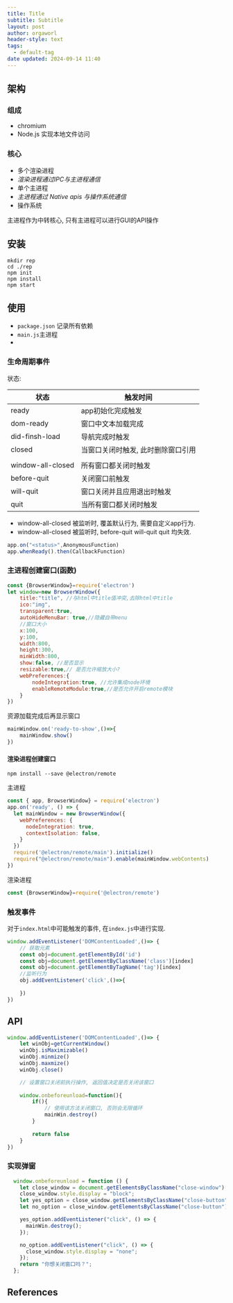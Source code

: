 ```yaml
---
title: Title
subtitle: Subtitle
layout: post
author: orgaworl
header-style: text
tags:
  - default-tag
date updated: 2024-09-14 11:40
---
```



## 架构

### 组成
- chromium
- Node.js 实现本地文件访问

### 核心
- 多个渲染进程
- *渲染进程通过IPC与主进程通信*
- 单个主进程
- *主进程通过 Native apis 与操作系统通信*
- 操作系统

主进程作为中转核心, 只有主进程可以进行GUI的API操作


## 安装
```shell
mkdir rep
cd ./rep
npm init
npm install
npm start
```

## 使用

- `package.json` 记录所有依赖
-  `main.js`主进程
- 

### 生命周期事件
状态:

| 状态                | 触发时间               |
| ----------------- | ------------------ |
| ready             | app初始化完成触发         |
| dom-ready         | 窗口中文本加载完成          |
| did-finsh-load    | 导航完成时触发            |
| closed            | 当窗口关闭时触发, 此时删除窗口引用 |
|                   |                    |
| window-all-closed | 所有窗口都关闭时触发         |
| before-quit       | 关闭窗口前触发            |
| will-quit         | 窗口关闭并且应用退出时触发      |
| quit              | 当所有窗口都关闭时触发        |

- window-all-closed 被监听时, 覆盖默认行为, 需要自定义app行为.
- window-all-closed 被监听时, before-quit will-quit quit 均失效.

```js
app.on("<status>",AnonymousFunction)
app.whenReady().then(CallbackFunction)
```


### 主进程创建窗口(函数)

```js
const {BrowserWindow}=require('electron')
let window=new BrowserWindow({
	title:"title", //与html中title值冲突,去除html中title
	ico:"img",
	transparent:true,
	autoHideMenuBar: true,//隐藏自带menu
	//窗口大小
	x:100,
	y:100,
	width:800,
	height:300,
	minWidth:800,
	show:false, //是否显示
	resizable:true,// 是否允许缩放大小?
	webPreferences:{
		nodeIntegration:true, //允许集成node环境
		enableRemoteModule:true,//是否允许开启remote模块
	}
})
```

资源加载完成后再显示窗口
```js
mainWindow.on('ready-to-show',()=>{
	mainWindow.show()
})
```

#### 渲染进程创建窗口
```shell
npm install --save @electron/remote
```


主进程
```js
const { app, BrowserWindow} = require('electron')
app.on('ready', () => {
  let mainWindow = new BrowserWindow({
    webPreferences: {
      nodeIntegration: true,
      contextIsolation: false,   
    }
  })
  require('@electron/remote/main').initialize()
  require("@electron/remote/main").enable(mainWindow.webContents)
})
```

渲染进程
```js
const {BrowserWindow}=require('@electron/remote')
```

### 触发事件
对于`index.html`中可能触发的事件, 在`index.js`中进行实现.

```js
window.addEventListener('DOMContentLoaded',()=> {
	// 获取元素
	const obj=document.getElementById('id')
	const obj=document.getElementByClassName('class')[index]
	const obj=document.getElementByTagName('tag')[index]
	//监听行为
	obj.addEventListener('click',()=>{
		
	})
})
```

## API
```js
window.addEventListener('DOMContentLoaded',()=> {
	let winObj=getCurrentWindow()
	winObj.isMaximizable()
	winObj.minmize()
	winObj.maxmize()
	winObj.close()

	// 设置窗口关闭前执行操作, 返回值决定是否关闭该窗口
	
	window.onbeforeunload=function(){
		if(){
			// 使用该方法关闭窗口, 否则会无限循环
			mainWin.destroy() 
		}
		
		return false
	}
})
```

### 实现弹窗
```js
  window.onbeforeunload = function () {
    let close_window = document.getElementsByClassName("close-window")[0];
    close_window.style.display = "block";
    let yes_option = close_window.getElementsByClassName("close-button")[0];
    let no_option = close_window.getElementsByClassName("close-button")[1];

    yes_option.addEventListener("click", () => {
      mainWin.destroy();
    });

    no_option.addEventListener("click", () => {
      close_window.style.display = "none";
    });
    return "你想关闭窗口吗？";
  };
```

## References

